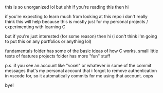 this is so unorganized lol but uhh if you're reading this then hi

if you're expecting to learn much from looking at this repo i don't really think this will help because this is mostly just for my personal projects / experimenting with learning C

but if you're just interested (for some reason) then hi (i don't think i'm going to put this on any portfolios or anything lol)

fundamentals folder has some of the basic ideas of how C works, small little tests of features
projects folder has more "fun" stuff

p.s. if you see an account like "voxel" or whatever in some of the commit messages that's my personal account that i forgot to remove authentication in vscode for, so it automatically commits for me using that account. oops

bye!